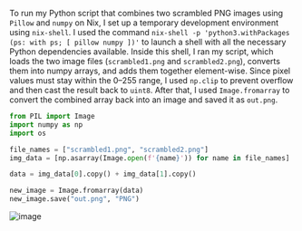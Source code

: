To run my Python script that combines two scrambled PNG images using `Pillow` and `numpy` on Nix, I set up a temporary development environment using `nix-shell`. I used the command `nix-shell -p 'python3.withPackages (ps: with ps; [ pillow numpy ])'` to launch a shell with all the necessary Python dependencies available. Inside this shell, I ran my script, which loads the two image files (`scrambled1.png` and `scrambled2.png`), converts them into numpy arrays, and adds them together element-wise. Since pixel values must stay within the 0–255 range, I used `np.clip` to prevent overflow and then cast the result back to `uint8`. After that, I used `Image.fromarray` to convert the combined array back into an image and saved it as `out.png`. 



```python
from PIL import Image
import numpy as np
import os

file_names = ["scrambled1.png", "scrambled2.png"]
img_data = [np.asarray(Image.open(f'{name}')) for name in file_names]

data = img_data[0].copy() + img_data[1].copy()

new_image = Image.fromarray(data)
new_image.save("out.png", "PNG")
```

![image](https://github.com/user-attachments/assets/3b235bc6-96ba-46a7-8a00-7f981b748684)



